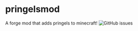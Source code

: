 # pringelsmod
A forge mod that adds pringels to minecraft!
<img alt="GitHub issues" src="https://img.shields.io/github/issues-raw/xhendrikg/pringels?style=plastic">
